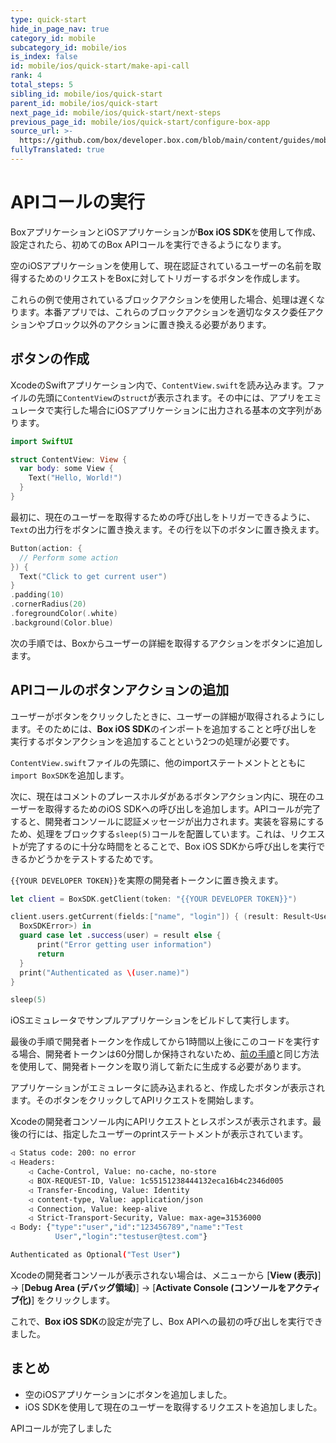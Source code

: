 ```yaml
---
type: quick-start
hide_in_page_nav: true
category_id: mobile
subcategory_id: mobile/ios
is_index: false
id: mobile/ios/quick-start/make-api-call
rank: 4
total_steps: 5
sibling_id: mobile/ios/quick-start
parent_id: mobile/ios/quick-start
next_page_id: mobile/ios/quick-start/next-steps
previous_page_id: mobile/ios/quick-start/configure-box-app
source_url: >-
  https://github.com/box/developer.box.com/blob/main/content/guides/mobile/ios/quick-start/make-api-call.md
fullyTranslated: true
---
```

# APIコールの実行

BoxアプリケーションとiOSアプリケーションが**Box iOS SDK**を使用して作成、設定されたら、初めてのBox APIコールを実行できるようになります。

空のiOSアプリケーションを使用して、現在認証されているユーザーの名前を取得するためのリクエストをBoxに対してトリガーするボタンを作成します。

<Message warning>

これらの例で使用されているブロックアクションを使用した場合、処理は遅くなります。本番アプリでは、これらのブロックアクションを適切なタスク委任アクションやブロック以外のアクションに置き換える必要があります。

</Message>

## ボタンの作成

XcodeのSwiftアプリケーション内で、`ContentView.swift`を読み込みます。ファイルの先頭に`ContentView`の`struct`が表示されます。その中には、アプリをエミュレータで実行した場合にiOSアプリケーションに出力される基本の文字列があります。

```swift
import SwiftUI

struct ContentView: View {
  var body: some View {
    Text("Hello, World!")
  }
}

```

最初に、現在のユーザーを取得するための呼び出しをトリガーできるように、`Text`の出力行をボタンに置き換えます。その行を以下のボタンに置き換えます。

```swift
Button(action: {
  // Perform some action
}) {
  Text("Click to get current user")
}
.padding(10)
.cornerRadius(20)
.foregroundColor(.white)
.background(Color.blue)

```

次の手順では、Boxからユーザーの詳細を取得するアクションをボタンに追加します。

## APIコールのボタンアクションの追加

ユーザーがボタンをクリックしたときに、ユーザーの詳細が取得されるようにします。そのためには、**Box iOS SDK**のインポートを追加することと呼び出しを実行するボタンアクションを追加することという2つの処理が必要です。

`ContentView.swift`ファイルの先頭に、他のimportステートメントとともに`import BoxSDK`を追加します。

次に、現在はコメントのプレースホルダがあるボタンアクション内に、現在のユーザーを取得するためのiOS SDKへの呼び出しを追加します。APIコールが完了すると、開発者コンソールに認証メッセージが出力されます。実装を容易にするため、処理をブロックする`sleep(5)`コールを配置しています。これは、リクエストが完了するのに十分な時間をとることで、Box iOS SDKから呼び出しを実行できるかどうかをテストするためです。

`{{YOUR DEVELOPER TOKEN}}`を実際の開発者トークンに置き換えます。

```swift
let client = BoxSDK.getClient(token: "{{YOUR DEVELOPER TOKEN}}")

client.users.getCurrent(fields:["name", "login"]) { (result: Result<User,
  BoxSDKError>) in
  guard case let .success(user) = result else {
      print("Error getting user information")
      return
  }
  print("Authenticated as \(user.name)")
}

sleep(5)

```

iOSエミュレータでサンプルアプリケーションをビルドして実行します。

<Message warning>

最後の手順で開発者トークンを作成してから1時間以上後にこのコードを実行する場合、開発者トークンは60分間しか保持されないため、[前の手順](g://mobile/ios/quick-start/configure-box-app/)と同じ方法を使用して、開発者トークンを取り消して新たに生成する必要があります。

</Message>

アプリケーションがエミュレータに読み込まれると、作成したボタンが表示されます。そのボタンをクリックしてAPIリクエストを開始します。

Xcodeの開発者コンソール内にAPIリクエストとレスポンスが表示されます。最後の行には、指定したユーザーのprintステートメントが表示されています。

```bash
◁ Status code: 200: no error
◁ Headers: 
    ◁ Cache-Control, Value: no-cache, no-store
    ◁ BOX-REQUEST-ID, Value: 1c55151238444132eca16b4c2346d005
    ◁ Transfer-Encoding, Value: Identity
    ◁ content-type, Value: application/json
    ◁ Connection, Value: keep-alive
    ◁ Strict-Transport-Security, Value: max-age=31536000
◁ Body: {"type":"user","id":"123456789","name":"Test
          User","login":"testuser@test.com"}

Authenticated as Optional("Test User")

```

<Message notice>

Xcodeの開発者コンソールが表示されない場合は、メニューから \[**View (表示)**] -> \[**Debug Area (デバッグ領域)**] -> \[**Activate Console (コンソールをアクティブ化)**] をクリックします。

</Message>

これで、**Box iOS SDK**の設定が完了し、Box APIへの最初の呼び出しを実行できました。

## まとめ

* 空のiOSアプリケーションにボタンを追加しました。
* iOS SDKを使用して現在のユーザーを取得するリクエストを追加しました。

<Next>

APIコールが完了しました

</Next>